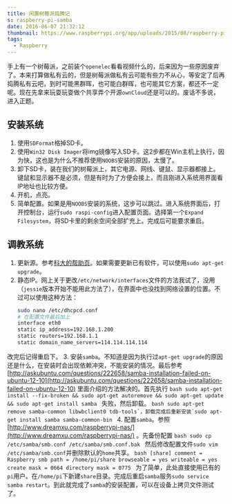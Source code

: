 ```yaml
---
title: 闲置树莓派捣腾记
s: raspberry-pi-samba
date: 2016-06-07 21:32:12
thumbnail: https://www.raspberrypi.org/app/uploads/2015/08/raspberry-pi-logo.png
tags:
  - Raspberry
---
```

手上有一个树莓派，之前装个`openelec`看看视频什么的，后来因为一些原因废弃了。本来打算做私有云的，但是树莓派做私有云可能有些力不从心，等安定了后再捣腾私有云吧，到时可能黑群晖，也可能白群晖，也可能其它方案，都还不一定呢。现在先拿来玩耍玩耍做个共享弄个开源`ownCloud`还是可以的。废话不多说，进入正题。

## 安装系统
1. 使用`SDFormat`格掉SD卡。
2. 使用`Win32 Disk Imager`将img镜像写入SD卡。这2步都在Win主机上执行，因为快，这也是为什么不推荐使用`NOOBS`安装的原因，太慢了。
3. 卸下SD卡，装在我们的树莓派上，其它电源、网线、键鼠、显示器都接上。键鼠和显示器不是必须，但是有时为了方便会接上，而且刚进入系统用界面看IP地址也比较方便。
4. 开机，点亮。
5. 简单配置。如果是用`NOOBS`安装的系统，这步可以跳过。进入系统界面后，打开控制台，运行`sudo raspi-config`进入配置页面。选择第一个`Expand Filesystem`，将SD卡里的剩余空间全部扩充上。完成后可能要求重启。

## 调教系统
1. 更新源。参考[科大的帮助页](https://lug.ustc.edu.cn/wiki/mirrors/help/raspbian)。如果需要更新已有软件，可以使用`sudo apt-get upgrade`。
2. 静态IP。网上关于更改`/etc/network/interfaces`文件的方法我试了，没用（`jessie`版本开始不能用此方法了），在界面中也没找到网络设置的位置。不过可以使用这种方法：
    ```bash
    sudo nano /etc/dhcpcd.conf
    # 在配置文件最后加上
    interface eth0
    static ip_address=192.168.1.200
    static routers=192.168.1.1
    static domain_name_servers=114.114.114.114
    ```
改完后记得重启下。
3. 安装`samba`。不知道是因为执行过`apt-get upgrade`的原因还是什么，在安装时会出现依赖冲突，不能安装的情况。最后参考[http://askubuntu.com/questions/222658/samba-installation-failed-on-ubuntu-12-10](http://askubuntu.com/questions/222658/samba-installation-failed-on-ubuntu-12-10) 里面介绍的方法解决的。首先执行
	```bash
    sudo apt-get install --fix-broken && sudo apt-get autoremove && sudo apt-get update && sudo apt-get install samba
    ```
失败，然后卸载。
	```bash
    sudo apt-get remove samba-common libwbclient0 tdb-tools`，卸载完成后重新安装`sudo apt-get install samba samba-common-bin
    ```
4. 配置`samba`。参照[http://www.dreamxu.com/raspberrypi-nas/](http://www.dreamxu.com/raspberrypi-nas/) 。先备份配置
    ```bash
    sudo cp /etc/samba/smb.conf /etc/samba/smb.conf.bak
    ```
然后修改配置文件`sudo vim /etc/samba/smb.conf`并删除默认的`home`共享。
	```bash
    [share]
        comment = Raspberry smb
        path = /home/pi/share
        browseable = yes
        writeable = yes
        create mask = 0664
        directory mask = 0775
    ```
为了简单，此处直接使用已有的`pi`用户。在`/home/pi`下新建`share`目录。完成后重启`samba`服务`sudo service samba restart`。到此就完成了`samba`的安装配置，可以在设备上拷贝文件测试了。
